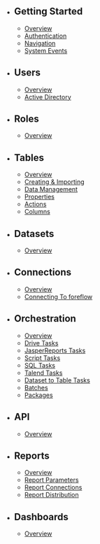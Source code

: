 -   ## Getting Started

    -   [Overview](/{{version}}/overview)
    -   [Authentication](/{{version}}/authentication)
    -   [Navigation](/{{version}}/navigation)
    -   [System Events](/{{version}}/system-events)

-   ## Users

    -   [Overview](/{{version}}/users-overview)
    -   [Active Directory](/{{version}}/users-active-directory)

-   ## Roles

    -   [Overview](/{{version}}/roles-overview)

-   ## Tables

    -   [Overview](/{{version}}/tables-overview)
    -   [Creating & Importing](/{{version}}/tables-creating-&-importing)
    -   [Data Management](/{{version}}/tables-data-management)
    -   [Properties](/{{version}}/tables-properties)
    -   [Actions](/{{version}}/tables-actions)
    -   [Columns](/{{version}}/tables-columns)

-   ## Datasets

    -   [Overview](/{{version}}/datasets-overview)

-   ## Connections

    -   [Overview](/{{version}}/connections-overview)
    -   [Connecting To foreflow](/{{version}}/connections-connecting-to-foreflow)

-   ## Orchestration

    -   [Overview](/{{version}}/orchestration-overview)
    -   [Drive Tasks](/{{version}}/orchestration-tasks-drive)
    -   [JasperReports Tasks](/{{version}}/orchestration-tasks-jasperreports)
    -   [Script Tasks](/{{version}}/orchestration-tasks-script)
    -   [SQL Tasks](/{{version}}/orchestration-tasks-sql)
    -   [Talend Tasks](/{{version}}/orchestration-tasks-talend)
    -   [Dataset to Table Tasks](/{{version}}/orchestration-tasks-dataset-to-table)
    -   [Batches](/{{version}}/orchestration-batches)
    -   [Packages](/{{version}}/orchestration-Packages)

-   ## API

    -   [Overview](/{{version}}/api-overview)

-   ## Reports

    -   [Overview](/{{version}}/reports-overview)
    -   [Report Parameters](/{{version}}/reports-parameters)
    -   [Report Connections](/{{version}}/reports-connections)
    -   [Report Distribution](/{{version}}/reports-distribution)

-   ## Dashboards

    -   [Overview](/{{version}}/dashboards-overview)
